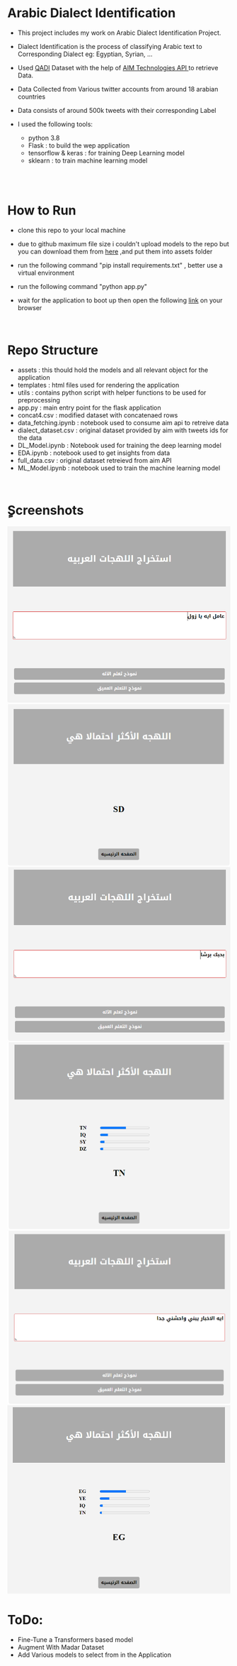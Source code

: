 # Arabic Dialect Identification 

- This project includes my work on Arabic Dialect Identification Project.

- Dialect Identification is the process of classifying Arabic text to Corresponding Dialect eg: Egyptian, Syrian, ...

- Used  [QADI](https://www.kooora.com/) Dataset with the help of [AIM Technologies API ](https://www.kooora.com/) to retrieve Data.

- Data Collected from Various twitter accounts from around 18 arabian countries

- Data consists of around 500k tweets with their corresponding Label

- I used the following tools:
    - python 3.8
    - Flask : to build the wep application
    - tensorflow & keras : for training Deep Learning model
    - sklearn : to train machine learning model

<br><br>

# How to Run

- clone this repo to your local machine
- due to github maximum file size i couldn't upload models to the repo but you can download them from [here](https://drive.google.com/drive/folders/1hi4qeTFQbjLxOgwyz4U1zz9WARLrCGKD?usp=sharing) ,and put them into assets folder
- run the following command "pip install requirements.txt" , better use a virtual environment

- run the following command "python app.py"
- wait for the application to boot up then open the following [link](http://127.0.0.1:8888/) on your browser 



<br>

# Repo Structure

- assets : this thould hold the models and all relevant object for the application
- templates : html files used for rendering the application
- utils : contains python script with helper functions to be used for preprocessing
- app.py : main entry point for the flask application
- concat4.csv : modified dataset with concatenaed rows
- data_fetching.ipynb : notebook used to consume aim api to retreive data
- dialect_dataset.csv : original dataset provided by aim with tweets ids for the data
- DL_Model.ipynb : Notebook used for training the deep learning model
- EDA.ipynb : notebook used to get insights from data
- full_data.csv : original dataset retreievd from aim API
- ML_Model.ipynb : notebook used to train the machine learning model

<br>

# ٍScreenshots 
![alt text](https://github.com/msaoudallah/Arabic-Dialect-Identification/blob/master/images/1.PNG)
<br>
![alt text](https://github.com/msaoudallah/Arabic-Dialect-Identification/blob/master/images/2.PNG)
<br>
![alt text](https://github.com/msaoudallah/Arabic-Dialect-Identification/blob/master/images/3.PNG)
<br>
![alt text](https://github.com/msaoudallah/Arabic-Dialect-Identification/blob/master/images/4.PNG)
<br>
![alt text](https://github.com/msaoudallah/Arabic-Dialect-Identification/blob/master/images/5.PNG)
<br>
![alt text](https://github.com/msaoudallah/Arabic-Dialect-Identification/blob/master/images/6.PNG)
<br>


# ToDo:
- Fine-Tune a Transformers based model
- Augment With Madar Dataset
- Add Various models to select from in the Application

